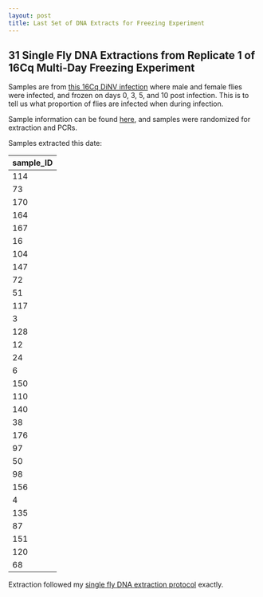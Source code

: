 ```yaml
---
layout: post
title: Last Set of DNA Extracts for Freezing Experiment 
---
```


## 31 Single Fly DNA Extractions from Replicate 1 of 16Cq Multi-Day Freezing Experiment 

Samples are from [this 16Cq DiNV infection](https://meschedl.github.io/Unckless-Lab-Notebook-Maggie/2023/05/24/16Cq-freezing-exp.html) where male and female flies were infected, and frozen on days 0, 3, 5, and 10 post infection. This is to tell us what proportion of flies are infected when during infection. 

Sample information can be found [here](https://docs.google.com/spreadsheets/d/1a0DyxHrYie6XQzd8wdEeOkemMl94IrNcSeTQ3W0gr8A/edit#gid=0), and samples were randomized for extraction and PCRs. 

Samples extracted this date:

| sample_ID |
|-----------|
| 114 |
| 73  |
| 170 |
| 164 |
| 167 |
| 16  |
| 104 |
| 147 |
| 72  |
| 51  |
| 117 |
| 3   |
| 128 |
| 12  |
| 24  |
| 6   |
| 150 |
| 110 |
| 140 |
| 38  |
| 176 |
| 97  |
| 50  |
| 98  |
| 156 |
| 4   |
| 135 |
| 87  |
| 151 |
| 120 |
| 68  |


Extraction followed my [single fly DNA extraction protocol](https://github.com/meschedl/Unckless_Lab_Resources/blob/main/protocols/single_fly_DNA_extraction.md) exactly.